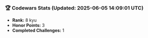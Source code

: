 ### 🏆 Codewars Stats (Updated: 2025-06-05 14:09:01 UTC)

- **Rank:** 8 kyu
- **Honor Points:** 3
- **Completed Challenges:** 1
